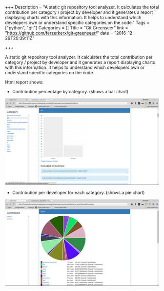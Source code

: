 +++
Description = "A static git repository tool analyzer. It calculates the total contribution per category / project by developer and it generates a report displaying charts with this information. It helps to understand which developers own or understand specific categories on the code."
Tags = ["python", "git"]
Categories = []
Title = "Git Greenseer"
link = "https://github.com/ferzerkerx/git-greenseer/"
date = "2016-12-29T20:39:11Z"

+++

A static git repository tool analyzer. It calculates the total contribution per category / project by developer 
and it generates a report displaying charts with this information. It helps to understand which developers own or understand
specific categories on the code.

Html report shows:

- Contribution percentage by category. (shows a bar chart)
<img src="https://raw.githubusercontent.com/ferzerkerx/git-greenseer/master/screenshots/category_view.png" class="project-img img-fluid"/>

- Contribution per developer for each category. (shows a pie chart)
<img src="https://raw.githubusercontent.com/ferzerkerx/git-greenseer/master/screenshots/dev_vew.png" class="project-img img-fluid"/>


